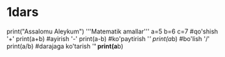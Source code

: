 # 1dars
print("Assalomu Aleykum")
'''Matematik amallar'''
a=5
b=6
c=7
#qo'shish     '+'
print(a+b)
#ayirish      '-'
print(a-b)
#ko'paytirish '*'
print(a*b)
#bo'lish      '/'
print(a/b)
#darajaga ko'tarish  '**'
print(a**b)



